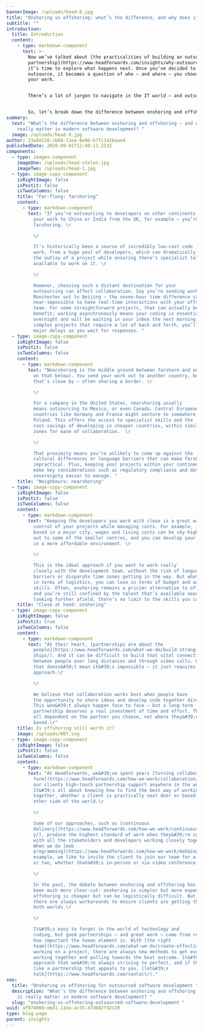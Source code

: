 ```yaml
---
bannerImage: /uploads/head-8.jpg
title: "Onshoring vs offshoring: what’s the difference, and why does it matter? "
subtitle: ""
introduction:
  title: Introduction
  content:
    - type: markdown-component
      text: >-
        Now we’ve talked about [the practicalities of building an outsourcing
        partnership](https://www.headforwards.com/insights/why-outsourced-software-development-works/),
        it’s time to explore what happens next. Once you’ve decided to
        outsource, it becomes a question of who – and where – you choose to do
        your work. 


        There’s a lot of jargon to navigate in the IT world – and outsourcing is no exception. 


        So, let’s break down the difference between onshoring and offshoring for outsourced software development and evaluate some of the pros and cons. We’ll also pose a new question about how you outsource: in an age of widespread remote working and digital collaboration, does it even matter where your partners are based?
summary:
  text: "What’s the difference between onshoring and offshoring – and does it
    really matter in modern software development? "
  image: /uploads/head-8.jpg
author: 23a8e510-cb68-11ea-8e96-b7fc142baae4
publishedDate: 2020-09-01T12:48:11.253Z
components:
  - type: images-component
    imageOne: /uploads/head-stolen.jpg
    imageTwo: /uploads/head-1.jpg
  - type: image-copy-component
    isRightImage: false
    isPostit: false
    isTwoColumns: false
    title: "Far-flung: farshoring"
    content:
      - type: markdown-component
        text: "If you’re outsourcing to developers on other continents – like sending
          your work to China or India from the UK, for example – you’re
          farshoring. \r

          \r

          It’s historically been a source of incredibly low-cost code
          work, from a huge pool of developers, which can dramatically decrease
          the outlay of a project while ensuring there’s specialist talent
          available to work on it. \r

          \r

          However, choosing such a distant destination for your
          outsourcing can affect collaboration. Say you’re sending work from
          Manchester out to Beijing – the seven-hour time difference can make it
          near-impossible to have real-time interactions with your offshore
          team. For some straightforward projects, that can actually be a
          benefit; working asynchronously means your coding is essentially done
          overnight and will be waiting in your inbox the next morning. But for
          complex projects that require a lot of back and forth, you’ll risk
          major delays as you wait for responses. "
  - type: image-copy-component
    isRightImage: false
    isPostit: false
    isTwoColumns: false
    content:
      - type: markdown-component
        text: "Nearshoring is the middle ground between farshore and onshore work (more
          on that below). You send your work out to another country, but one
          that’s close by – often sharing a border. \r

          \r

          For a company in the United States, nearshoring usually
          means outsourcing to Mexico, or even Canada. Central European
          countries like Germany and France might venture to somewhere like
          Poland. This offers the access to specialist skills and the
          cost-savings of developing in cheaper countries, within similar time
          zones for ease of collaboration.  \r

          \r

          That proximity means you’re unlikely to come up against the
          cultural differences or language barriers that can make farshoring
          impractical. Plus, keeping your projects within your continent can
          make key considerations such as regulatory compliance and data
          sovereignty easier to manage. "
    title: "Neighbours: nearshoring"
  - type: image-copy-component
    isRightImage: false
    isPostit: false
    isTwoColumns: false
    content:
      - type: markdown-component
        text: "Keeping the developers you work with close is a great way to maintain
          control of your projects while managing costs. For example, if you’re
          based in a major city, wages and living costs can be sky-high. Move
          out to some of the smaller centres, and you can develop your software
          in a more affordable environment. \r

          \r

          This is the ideal approach if you want to work really
          closely with the development team, without the risk of language
          barriers or disparate time zones getting in the way. But what you gain
          in terms of logistics, you can lose in terms of budget and access to
          skills. Often, onshoring remains a pricier alternative to offshoring,
          and you’re still confined by the talent that’s available nearby. By
          looking further afield, there’s no limit to the skills you can hire. "
    title: "Close at hand: onshoring"
  - type: image-copy-component
    isRightImage: false
    isPostit: true
    isTwoColumns: false
    content:
      - type: markdown-component
        text: "At their heart, [partnerships are about the
          people](https://www.headforwards.com/what-we-do/build-strong-relation\
          ships/). And it can be difficult to build that vital connection
          between people over long distances and through video calls. However,
          that doesn&#39;t mean it&#39;s impossible – it just requires a new
          approach.\r

          \r

          We believe that collaboration works best when people have
          the opportunity to share ideas and develop code together directly.
          This won&#39;t always happen face to face – but a long-term
          partnership deserves a real investment of time and effort. That&#39;s
          all dependent on the partner you choose, not where they&#39;re
          based.\r"
    title: Is offshoring still worth it?
    image: /uploads/007.svg
  - type: image-copy-component
    isRightImage: false
    isPostit: false
    isTwoColumns: false
    content:
      - type: markdown-component
        text: "At Headforwards, we&#39;ve spent years [turning collaboration into an art
          form](https://www.headforwards.com/how-we-work/collaboration/); giving
          our clients high-touch partnership support anywhere in the world.
          It&#39;s all about knowing how to find the best way of working
          together, whether a client is practically next door or based on the
          other side of the world.\r

          \r

          Some of our approaches, such as [continuous
          delivery](https://www.headforwards.com/how-we-work/continuous-deliver\
          y/), produce the highest standard of work when they&#39;re conducted
          with all the stakeholders and developers working closely together.
          When we do [mob
          programming](https://www.headforwards.com/how-we-work/mobbing/), for
          example, we like to invite the client to join our team for a session
          or two, whether that&#39;s in-person or via video conference.\r

          \r

          In the past, the debate between onshoring and offshoring has
          been much more clear-cut: onshoring is simpler but more expensive, and
          offshoring is cheaper but can be logistically difficult. But now,
          there are always workarounds to ensure clients are getting the best of
          both worlds.\r

          \r

          It&#39;s easy to forget in the world of technology and
          coding, but good partnerships – and great work – come from remembering
          how important the human element is. With [the right
          team](https://www.headforwards.com/what-we-do/create-effective-teams/)
          working on a project, there are always new methods to get everyone
          working together and pulling towards the best outcome. It&#39;s an
          approach that we&#39;re always striving to perfect, and if that sounds
          like a partnership that appeals to you, [let&#39;s
          talk](https://www.headforwards.com/contact/)."
seo:
  title: "Onshoring vs offshoring for outsourced software development "
  description: "What’s the difference between onshoring and offshoring – and does
    it really matter in modern software development? "
  slug: "onshoring-vs-offshoring-outsourced-software-development "
uuid: af974060-e6d1-11ea-ac35-47db82f92c20
type: blog-page
parent: insights
---
```

